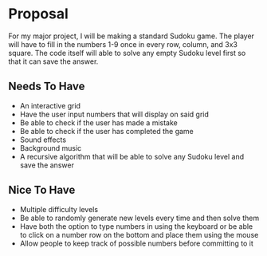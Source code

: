 # Proposal
For my major project, I will be making a standard Sudoku game. The player will have to fill in the numbers 1-9 once in every row, column, and 3x3 square. The code itself will able to solve any empty Sudoku level first so that it can save the answer. 

## Needs To Have
- An interactive grid
- Have the user input numbers that will display on said grid
- Be able to check if the user has made a mistake
- Be able to check if the user has completed the game
- Sound effects
- Background music
- A recursive algorithm that will be able to solve any Sudoku level and save the answer

## Nice To Have
- Multiple difficulty levels
- Be able to randomly generate new levels every time and then solve them
- Have both the option to type numbers in using the keyboard or be able to click on a number row on the bottom and place them using the mouse
- Allow people to keep track of possible numbers before committing to it
